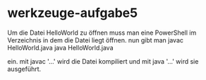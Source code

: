 # werkzeuge-aufgabe5
Um die Datei HelloWorld zu öffnen muss man eine PowerShell im Verzeichnis in dem die Datei liegt öffnen.
nun gibt man 
javac HelloWorld.java
java HelloWorld.java

ein. mit javac '...' wird die Datei kompiliert und mit java '...' wird sie ausgeführt.
